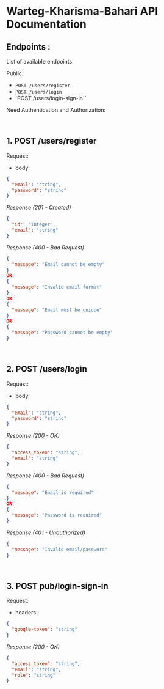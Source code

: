# Warteg-Kharisma-Bahari API Documentation

## Endpoints :

List of available endpoints:

Public:

- `POST /users/register`
- `POST /users/login`
- `POST /users/login-sign-in``

Need Authentication and Authorization:

&nbsp;

## 1. POST /users/register

Request:

- body:

```json
{
  "email": "string",
  "password": "string"
}
```

_Response (201 - Created)_

```json
{
  "id": "integer",
  "email": "string"
}
```

_Response (400 - Bad Request)_

```json
{
  "message": "Email cannot be empty"
}
OR
{
  "message": "Invalid email format"
}
OR
{
  "message": "Email must be unique"
}
OR
{
  "message": "Password cannot be empty"
}
```

&nbsp;

## 2. POST /users/login

Request:

- body:

```json
{
  "email": "string",
  "password": "string"
}
```

_Response (200 - OK)_

```json
{
  "access_token": "string",
  "email": "string"
}
```

_Response (400 - Bad Request)_

```json
{
  "message": "Email is required"
}
OR
{
  "message": "Password is required"
}
```

_Response (401 - Unauthorized)_

```json
{
  "message": "Invalid email/password"
}
```

&nbsp;

## 3. POST pub/login-sign-in

Request:

- headers :

```json
{
  "google-token": "string"
}
```

_Response (200 - OK)_

```json
{
  "access_token": "string",
  "email": "string",
  "role": "string"
}
```

&nbsp;
